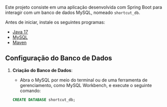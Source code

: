 Este projeto consiste em uma aplicação desenvolvida com Spring Boot para interagir com um banco de dados MySQL, nomeado `shortcut_db`.

Antes de iniciar, instale os seguintes programas:

- [Java 17](https://www.oracle.com/java/technologies/javase-jdk17-downloads.html)
- [MySQL](https://dev.mysql.com/downloads/mysql/)
- [Maven](https://maven.apache.org/download.cgi)

## Configuração do Banco de Dados

1. **Criação do Banco de Dados**:
   - Abra o MySQL por meio do terminal ou de uma ferramenta de gerenciamento, como MySQL Workbench, e execute o seguinte comando:

   ```sql
   CREATE DATABASE shortcut_db;
   ```
